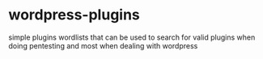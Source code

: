 # wordpress-plugins
simple plugins wordlists that can be used to search for valid plugins when doing pentesting and most when dealing with wordpress
